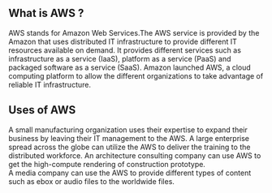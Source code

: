 ## What is AWS ? ##

AWS stands for Amazon Web Services.The AWS service is provided by the Amazon that uses distributed IT infrastructure to provide different IT resources available on demand. It provides different services such as infrastructure as a service (IaaS), platform as a service (PaaS) and packaged software as a service (SaaS). Amazon launched AWS, a cloud computing platform to allow the different organizations to take advantage of reliable IT infrastructure.

## Uses of AWS ## 
  
A small manufacturing organization uses their expertise to expand their business by leaving their IT management to the AWS.
A large enterprise spread across the globe can utilize the AWS to deliver the training to the distributed workforce.
An architecture consulting company can use AWS to get the high-compute rendering of construction prototype.   
A media company can use the AWS to provide different types of content such as ebox or audio files to the worldwide files.  
  
